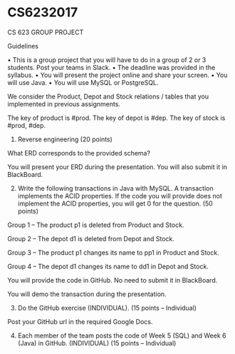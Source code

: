 # CS6232017
CS 623 GROUP PROJECT


Guidelines

•	This is a group project that you will have to do in a group of 2 or 3 students. Post your teams in Slack. 
•	The deadline was provided in the syllabus.
•	You will present the project online and share your screen.
•	You will use Java.
•	You will use MySQL or PostgreSQL.

We consider the Product, Depot and Stock relations / tables that you implemented in previous assignments.

The key of product is #prod.
The key of depot is #dep.
The key of stock is #prod, #dep.



1.	Reverse engineering (20 points)

What ERD corresponds to the provided schema?

You will present your ERD during the presentation. You will also submit it in BlackBoard.

2.	Write the following transactions in Java with MySQL. A transaction implements the ACID properties. If the code you will provide does not implement the ACID properties, you will get 0 for the question. (50 points)

Group 1 – The product p1 is deleted from Product and Stock. 

Group 2 – The depot d1 is deleted from Depot and Stock.

Group 3 – The product p1 changes its name to pp1 in Product and Stock.

Group 4 – The depot d1 changes its name to dd1 in Depot and Stock.

You will provide the code in GitHub. No need to submit it in BlackBoard.

You will demo the transaction during the presentation.

3.	Do the GitHub exercise (INDIVIDUAL). (15 points – Individual)

Post your GitHub url in the required Google Docs.

4.	Each member of the team posts the code of Week 5 (SQL) and Week 6 (Java) in GitHub. (INDIVIDUAL) (15 points – Individual)



